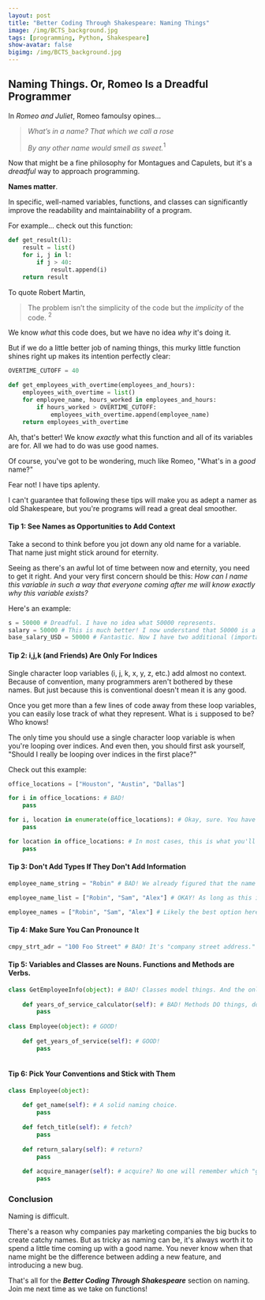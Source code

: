 ```yaml
---
layout: post
title: "Better Coding Through Shakespeare: Naming Things"
image: /img/BCTS_background.jpg
tags: [programming, Python, Shakespeare]
show-avatar: false
bigimg: /img/BCTS_background.jpg
---
```


## **Naming Things. Or, Romeo Is a Dreadful Programmer**

In *Romeo and Juliet*, Romeo famoulsy opines...

> *What’s in a name? That which we call a rose*
>
> *By any other name would smell as sweet.*$^{1}$

Now that might be a fine philosophy for Montagues and Capulets, but it's a *dreadful* way to approach programming.

**Names matter**. 

In specific, well-named variables, functions, and classes can significantly improve the readability and maintainability of a program.

For example... check out this function:


```python
def get_result(l):
    result = list()
    for i, j in l:
        if j > 40:
            result.append(i)
    return result
```

To quote Robert Martin,
> The problem isn’t the simplicity of the code but the *implicity* of the code. $^{2}$

We know *what* this code does, but we have no idea *why* it's doing it. 

But if we do a little better job of naming things, this murky little function shines right up makes its intention perfectly clear:

```python
OVERTIME_CUTOFF = 40

def get_employees_with_overtime(employees_and_hours):
    employees_with_overtime = list()
    for employee_name, hours_worked in employees_and_hours:
        if hours_worked > OVERTIME_CUTOFF:
            employees_with_overtime.append(employee_name)
    return employees_with_overtime
```

Ah, that's better! We know *exactly* what this function and all of its variables are for. All we had to do was use good names.

Of course, you've got to be wondering, much like Romeo, "What's in a *good* name?" 

Fear not! I have tips aplenty. 

I can't guarantee that following these tips will make you as adept a namer as old Shakespeare,
but you're programs will read a great deal smoother.

#### Tip 1: See Names as Opportunities to Add Context

Take a second to think before you jot down any old name for a variable. That name just might stick around for eternity. 

Seeing as there's an awful lot of time between now and eternity, you need to get it right. And your very first concern should be this:
_How can I name this variable in such a way that everyone coming after me will know exactly why this variable exists?_

Here's an example:

```python
s = 50000 # Dreadful. I have no idea what 50000 represents. 
salary = 50000 # This is much better! I now understand that 50000 is a salary, probably in the local currency.
base_salary_USD = 50000 # Fantastic. Now I have two additional (important!) pieces of information about this salary.
```

#### Tip 2: i,j,k (and Friends) Are Only For Indices

Single character loop variables (i, j, k, x, y, z, etc.) add almost no context. Because of convention, many programmers
aren't bothered by these names. But just because this is conventional doesn't mean it is any good.

Once you get more than a few lines of code away from these loop variables, you can easily lose track of what they
represent. What is `i` supposed to be? Who knows!

The only time you should use a single character loop variable is when you're looping over indices. And even then,
you should first ask yourself, "Should I really be looping over indices in the first place?"

Check out this example:

```python
office_locations = ["Houston", "Austin", "Dallas"]

for i in office_locations: # BAD!
    pass 

for i, location in enumerate(office_locations): # Okay, sure. You have indices now. But do you NEED them?
    pass

for location in office_locations: # In most cases, this is what you'll want. 
    pass
```

#### Tip 3: Don't Add Types If They Don't Add Information


```python
employee_name_string = "Robin" # BAD! We already figured that the name was a string.
```


```python
employee_name_list = ["Robin", "Sam", "Alex"] # OKAY! As long as this is always going to be a list...
```


```python
employee_names = ["Robin", "Sam", "Alex"] # Likely the best option here.
```

#### Tip 4: Make Sure You Can Pronounce It


```python
cmpy_strt_adr = "100 Foo Street" # BAD! It's "company street address." No one wants to pronounce it as "cumpy stert adder"
```

#### Tip 5: Variables and Classes are Nouns. Functions and Methods are Verbs.


```python
class GetEmployeeInfo(object): # BAD! Classes model things. And the only things that are verbs... are verbs.
    
    def years_of_service_calculator(self): # BAD! Methods DO things, don't try and make your nouns do things.
        pass
    
class Employee(object): # GOOD!
    
    def get_years_of_service(self): # GOOD!
        pass
    
```

#### Tip 6: Pick Your Conventions and Stick with Them


```python
class Employee(object):
    
    def get_name(self): # A solid naming choice.
        pass
    
    def fetch_title(self): # fetch?
        pass
    
    def return_salary(self): # return? 
        pass
    
    def acquire_manager(self): # acquire? No one will remember which "get" synonym goes where.
        pass
```
### Conclusion

Naming is difficult. 

There's a reason why companies pay marketing companies the big bucks to create catchy names. 
But as tricky as naming can be, it's always worth it to spend a little time coming up with a good name. 
You never know when that name might be the difference between adding a new feature, and introducing a new bug.

That's all for the ***Better Coding Through Shakespeare*** section on naming. Join me next time as we take on functions!
